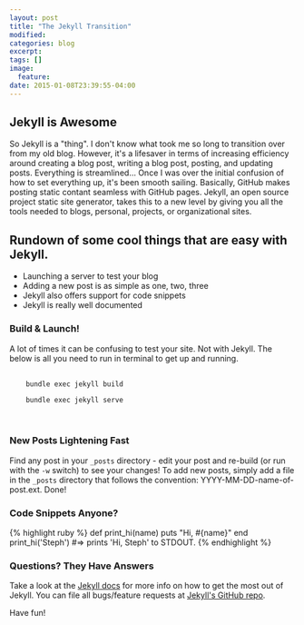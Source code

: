 ```yaml
---
layout: post
title: "The Jekyll Transition"
modified:
categories: blog
excerpt:
tags: []
image:
  feature:
date: 2015-01-08T23:39:55-04:00
---
```


## Jekyll is Awesome

So Jekyll is a "thing". I don't know what took me so long to transition over from my old blog.
However, it's a lifesaver in terms of increasing efficiency around creating a blog post, writing a blog post, posting, and updating posts. Everything is streamlined... Once I was over the initial confusion of how to set everything up, it's been smooth sailing. Basically, GitHub makes posting static contant seamless with GitHub pages. Jekyll, an open source project static site generator, takes this to a new level by giving you all the tools needed to blogs, personal, projects, or organizational sites. 

## Rundown of some cool things that are easy with Jekyll.

* Launching a server to test your blog
* Adding a new post is as simple as one, two, three
* Jekyll also offers support for code snippets
* Jekyll is really well documented

### Build & Launch! 

A lot of times it can be confusing to test your site. Not with Jekyll. The below is all you need to run in terminal to get up and running. 

<div class="highlight"> 
  <pre>
    <code class="language-text" data-lang="text"> 
    bundle exec jekyll build <br>
    bundle exec jekyll serve
    </code> 
  </pre>
</div>

### New Posts Lightening Fast

Find any post in your `_posts` directory - edit your post and re-build (or run with the `-w` switch) to see your changes!
To add new posts, simply add a file in the `_posts` directory that follows the convention: YYYY-MM-DD-name-of-post.ext. Done! 

### Code Snippets Anyone?

{% highlight ruby %}
def print_hi(name)
  puts "Hi, #{name}"
end
print_hi('Steph')
#=> prints 'Hi, Steph' to STDOUT.
{% endhighlight %}

### Questions? They Have Answers

Take a look at the [Jekyll docs][jekyll] for more info on how to get the most out of Jekyll. You can file all bugs/feature requests at [Jekyll's GitHub repo][jekyll-gh].

[jekyll-gh]: https://github.com/jekyll/jekyll
[jekyll]:    http://jekyllrb.com

Have fun! 
